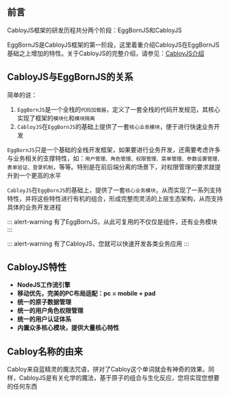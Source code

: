 ## 前言

CabloyJS框架的研发历程共分两个阶段：EggBornJS和CabloyJS

EggBornJS是CabloyJS框架的第一阶段，这里着重介绍CabloyJS在EggBornJS基础之上增加的特性。关于CabloyJS的完整介绍，请参见：[CabloyJS介绍](https://cabloy.com/zh-cn/articles/introduce.html)

## CabloyJS与EggBornJS的关系

简单的说：

1. `EggBornJS`是一个全栈的`代码加载器`，定义了一套全栈的代码开发规范，其核心实现了框架的`模块化`和`模块隔离`
2. `CabloyJS`在`EggBornJS`的基础上提供了一套`核心业务模块`，便于进行快速业务开发

`EggBornJS`只是一个基础的全栈开发框架，如果要进行业务开发，还需要考虑许多与业务相关的支撑特性，如：`用户管理、角色管理、权限管理、菜单管理、参数设置管理、表单验证、登录机制`，等等。特别是在前后端分离的场景下，对权限管理的要求就提升到一个更高的水平

`CabloyJS`在`EggBornJS`的基础上，提供了一套`核心业务模块`，从而实现了一系列支持特性，并将这些特性进行有机的组合，形成完整而灵活的上层生态架构，从而支持具体的业务开发进程

::: alert-warning
有了EggBornJS，从此可复用的不仅仅是组件，还有业务模块
:::

::: alert-warning
有了CabloyJS，您就可以快速开发各类业务应用
:::

## CabloyJS特性

- **NodeJS工作流引擎**
- **移动优先，完美的PC布局适配：pc = mobile + pad**
- **统一的原子数据管理**
- **统一的用户角色权限管理**
- **统一的用户认证体系**
- **内置众多核心模块，提供大量核心特性**

## Cabloy名称的由来

Cabloy来自蓝精灵的魔法咒语，拼对了Cabloy这个单词就会有神奇的效果。同样，CabloyJS是有关化学的魔法，基于原子的组合与生化反应，您将实现您想要的任何东西
